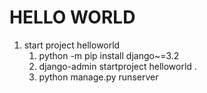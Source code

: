 # HELLO WORLD
1. start project helloworld
   1. python -m pip install django~=3.2
   2. django-admin startproject helloworld .
   3. python manage.py runserver